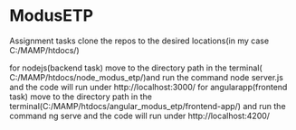 # ModusETP
Assignment tasks
clone the repos to the desired locations(in my case C:/MAMP/htdocs/)

for nodejs(backend task) move to the directory path in the terminal( C:/MAMP/htdocs/node_modus_etp/)and run the command node server.js and the code will run under http://localhost:3000/
for angularapp(frontend task) move to the directory path in the terminal(C:/MAMP/htdocs/angular_modus_etp/frontend-app/) and run the command ng serve and the code will run under  http://localhost:4200/
